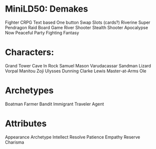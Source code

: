 MiniLD50: Demakes
========

Fighter
CRPG
Text based
One button
Swap Slots (cards?)
Riverine
Super Pendragon
Raid
Board Game
River
Shooter
Stealth Shooter
Apocalypse Now
Peaceful
Party
Fighting Fantasy

Characters:
===========
Grand Tower
Cave In Rock
Samuel Mason
Varudacassar
Sandman
Lizard
Vorpal
Manitou
Zoji
Ulysses
Dunning
Clarke
Lewis
Master-at-Arms
Ole

Archetypes
==========
Boatman
Farmer
Bandit
Immigrant
Traveler
Agent


Attributes
==========
Appearance
Archetype
Intellect
Resolve
Patience
Empathy
Reserve
Charisma
